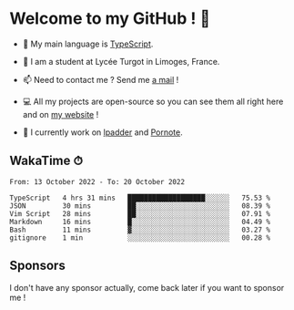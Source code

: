 # Welcome to my GitHub ! 🌃

- 🔭 My main language is [TypeScript](https://www.typescriptlang.org/).

- 🌱 I am a student at Lycée Turgot in Limoges, France.

- 📫 Need to contact me ? Send me <a href="mailto:mikkel@milescode.dev">a mail</a> !

- 💻 All my projects are open-source so you can see them all right here and on <a href="https://www.vexcited.ml">my website</a> !

- 👀 I currently work on [lpadder](https://github.com/Vexcited/lpadder) and [Pornote](https://github.com/Vexcited/Pornote).

## WakaTime ⏱

<!--START_SECTION:waka-->

```text
From: 13 October 2022 - To: 20 October 2022

TypeScript   4 hrs 31 mins   ███████████████████░░░░░░   75.53 %
JSON         30 mins         ██░░░░░░░░░░░░░░░░░░░░░░░   08.39 %
Vim Script   28 mins         ██░░░░░░░░░░░░░░░░░░░░░░░   07.91 %
Markdown     16 mins         █░░░░░░░░░░░░░░░░░░░░░░░░   04.49 %
Bash         11 mins         ▓░░░░░░░░░░░░░░░░░░░░░░░░   03.27 %
gitignore    1 min           ░░░░░░░░░░░░░░░░░░░░░░░░░   00.28 %
```

<!--END_SECTION:waka-->

## Sponsors

I don't have any sponsor actually, come back later if you want to sponsor me !
